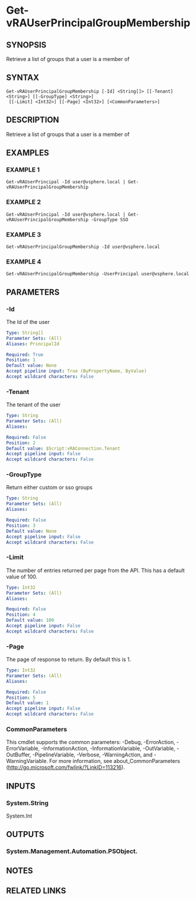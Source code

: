 # Get-vRAUserPrincipalGroupMembership

## SYNOPSIS
Retrieve a list of groups that a user is a member of

## SYNTAX

```
Get-vRAUserPrincipalGroupMembership [-Id] <String[]> [[-Tenant] <String>] [[-GroupType] <String>]
 [[-Limit] <Int32>] [[-Page] <Int32>] [<CommonParameters>]
```

## DESCRIPTION
Retrieve a list of groups that a user is a member of

## EXAMPLES

### EXAMPLE 1
```
Get-vRAUserPrincipal -Id user@vsphere.local | Get-vRAUserPrincipalGroupMembership
```

### EXAMPLE 2
```
Get-vRAUserPrincipal -Id user@vsphere.local | Get-vRAUserPrincipalGroupMembership -GroupType SSO
```

### EXAMPLE 3
```
Get-vRAUserPrincipalGroupMembership -Id user@vsphere.local
```

### EXAMPLE 4
```
Get-vRAUserPrincipalGroupMembership -UserPrincipal user@vsphere.local
```

## PARAMETERS

### -Id
The Id of the user

```yaml
Type: String[]
Parameter Sets: (All)
Aliases: PrincipalId

Required: True
Position: 1
Default value: None
Accept pipeline input: True (ByPropertyName, ByValue)
Accept wildcard characters: False
```

### -Tenant
The tenant of the user

```yaml
Type: String
Parameter Sets: (All)
Aliases:

Required: False
Position: 2
Default value: $Script:vRAConnection.Tenant
Accept pipeline input: False
Accept wildcard characters: False
```

### -GroupType
Return either custom or sso groups

```yaml
Type: String
Parameter Sets: (All)
Aliases:

Required: False
Position: 3
Default value: None
Accept pipeline input: False
Accept wildcard characters: False
```

### -Limit
The number of entries returned per page from the API.
This has a default value of 100.

```yaml
Type: Int32
Parameter Sets: (All)
Aliases:

Required: False
Position: 4
Default value: 100
Accept pipeline input: False
Accept wildcard characters: False
```

### -Page
The page of response to return.
By default this is 1.

```yaml
Type: Int32
Parameter Sets: (All)
Aliases:

Required: False
Position: 5
Default value: 1
Accept pipeline input: False
Accept wildcard characters: False
```

### CommonParameters
This cmdlet supports the common parameters: -Debug, -ErrorAction, -ErrorVariable, -InformationAction, -InformationVariable, -OutVariable, -OutBuffer, -PipelineVariable, -Verbose, -WarningAction, and -WarningVariable.
For more information, see about_CommonParameters (http://go.microsoft.com/fwlink/?LinkID=113216).

## INPUTS

### System.String
System.Int

## OUTPUTS

### System.Management.Automation.PSObject.

## NOTES

## RELATED LINKS
